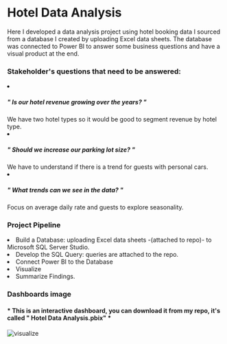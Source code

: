 <h1> Hotel Data Analysis </h1>
Here I developed a data analysis project using hotel booking data I sourced from a database I created by uploading Excel data sheets. 
The database was connected to Power BI to answer some business questions and have a visual product at the end. 

<br>
<h3> Stakeholder's questions that need to be answered: </h3>
<li> <h5> " Is our hotel revenue growing over the years? "</h5>
We have two hotel types so it would be good to segment revenue by hotel type. 
<li> <h5> " Should we increase our parking lot size? " </h5> 
We have to understand if there is a trend for guests with personal cars. 
<li> <h5> " What trends can we see in the data? " </h5>
Focus on average daily rate and guests to explore seasonality. 

<br>
<h3> Project Pipeline </h3>
<li> Build a Database: uploading Excel data sheets -(attached to repo)- to Microsoft SQL Server Studio. 
<li> Develop the SQL Query: queries are attached to the repo. 
<li> Connect Power BI to the Database
<li> Visualize
<li> Summarize Findings. 


<h3> Dashboards image </h3>
  <h4> * This is an interactive dashboard, you can download it from my repo, it's called "
Hotel Data Analysis.pbix" * </h4>  

![visualize](https://user-images.githubusercontent.com/92683172/178049668-0d586ee9-cfbb-4ce8-adbb-f7ab1183bbe3.png)
